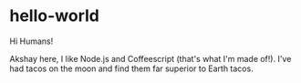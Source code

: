# hello-world

Hi Humans!

Akshay here, I like Node.js and Coffeescript (that's what I'm made of!).
I've had tacos on the moon and find them far superior to Earth tacos.
